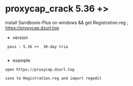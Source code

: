 # proxycap_crack 5.36 +>
install Sandboxie-Plus on windows &amp;&amp; get Registration.reg ; https://proxycap.dzurl.top 
- version
````shell
 pass : 5.36 >+  30-day tria
 
````

- example
````shell
open https://proxycap.dzurl.top 

save to Registration.reg and import regedit 

````

